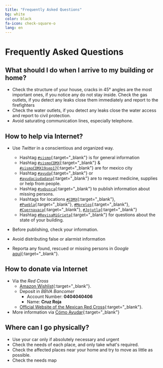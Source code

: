 ```yaml
---
title: "Frequently Asked Questions"
bg: white
color: black
fa-icon: check-square-o
lang: en
---
```


# Frequently Asked Questions

## What should I do when I arrive to my building or home?

* Check the structure of your house, cracks in 45° angles are the most
  important ones, if you notice any do not stay inside. Check the gas
  outlets, if you detect any leaks close them immediately and report
  to the firefighters
* Check the water outlets, if you detect any leaks close the water
  access and report to civil protection.
* Avoid saturating communication lines, especially telephone.

## How to help via Internet?

* Use *Twitter* in a conscientious and organized way.
  * Hashtag [```#sismo```](https://twitter.com/search?f=tweets&vertical=news&q=%23sismo&src=typd){:target="_blank"} is for general information
  * Hashtag [```#sismoCDMX```](https://twitter.com/search?f=tweets&vertical=news&q=%23sismoCDMX&src=typd){:target="_blank"} & [```#sismoCDMX19sep17```](https://twitter.com/search?f=tweets&vertical=default&q=%23SismoCDMX19sep17&src=tyah){:target="_blank"} are for mexico city
  * Hashtag [```#ayuda```](https://twitter.com/search?f=tweets&vertical=news&q=%23ayuda&src=typd){:target="_blank"} or [```#ayudaciudadana```](https://twitter.com/search?f=tweets&vertical=news&q=%23ayudaciudadana&src=typd){:target="_blank"} are to request medicine, supplies or help from people.
  * Hashtag [```#sebusca```](https://twitter.com/search?f=tweets&vertical=news&q=%23sebusca&src=typd){:target="_blank"} to publish information about missing persons.
  * Hashtags for locations [```#CDMX```](https://twitter.com/search?f=tweets&vertical=news&q=%23CDMX&src=typd){:target="_blank"}, [```#Puebla```](https://twitter.com/search?f=tweets&vertical=news&q=%23Puebla&src=typd){:target="_blank"}, [```#Morelos```](https://twitter.com/search?f=tweets&vertical=news&q=%23Morelos&src=typd){:target="_blank"}, [```#Cuernavaca```](https://twitter.com/search?f=tweets&vertical=news&q=%23Cuernavaca&src=typd){:target="_blank"}, [```#Jojutla```](https://twitter.com/search?f=tweets&vertical=news&q=%23Jojutla&src=typd){:target="_blank"}
  * Hashtag [```#RevisaMiGrieta```](https://twitter.com/hashtag/revisamigrieta?f=tweets&vertical=default&src=hash){:target="_blank"} for questions about the state of your building.

* Before publishing, check your information.
* Avoid distributing false or alarmist information
* Reporta any found, rescued or missing persons in *Google* [aquí](https://google.org/personfinder/2017-puebla-mexico-earthquake){:target="_blank"}.

## How to donate via Internet

* Via the *Red Cross*
  * [Amazon Wishlist](https://www.amazon.com.mx/b?ie=UTF8&node=17290014011&pf_rd_p=f0aeab75-03f7-49aa-8b87-a4c78e1f0f04&pf_rd_r=KXBQ43PEH4BHKGESGQPZ){:target="_blank"}.
  * Deposit in *BBVA Bancomer*
    * Account Number: **0404040406**
    * Name: **Cruz Roja**
  * [Official Website of the Mexican Red Cross](https://www.cruzrojamexicana.org.mx/){:target="_blank"}.
* More information via [Cómo Ayudar](http://comoayudar.mx/){:target="_blank"}

## Where can I go physically?

* Use your car only if absolutely necessary and urgent
* Check the needs of each place, and only take what's required.
* Check the affected places near your home and try to move as little as
  possible.
* Check the needs map
